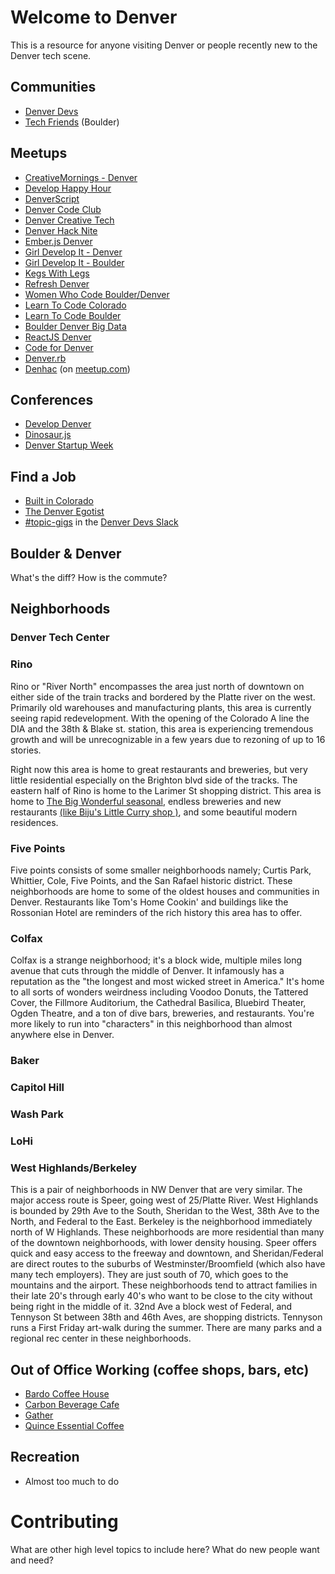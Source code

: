 # Welcome to Denver

This is a resource for anyone visiting Denver or people recently new to the Denver tech scene.

## Communities
* [Denver Devs](http://denverdevs.org/)
* [Tech Friends](http://www.gettechfriends.com/) (Boulder)

## Meetups
* [CreativeMornings - Denver](https://creativemornings.com/cities/den)
* [Develop Happy Hour](http://www.meetup.com/Develop-Happy-Hour/)
* [DenverScript](http://www.meetup.com/DenverScript/)
* [Denver Code Club](http://www.meetup.com/Denver-Code-Club/)
* [Denver Creative Tech](http://www.meetup.com/denver-creative-tech/)
* [Denver Hack Nite](http://www.meetup.com/Denver-Hack-Nite/)
* [Ember.js Denver](http://www.meetup.com/Ember-js-Denver/)
* [Girl Develop It - Denver](https://www.girldevelopit.com/chapters/denver)
* [Girl Develop It - Boulder](https://www.girldevelopit.com/chapters/boulder)
* [Kegs With Legs](http://adclubdenver.com/Kegs-With-Legs)
* [Refresh Denver](http://www.meetup.com/refreshdenver/)
* [Women Who Code Boulder/Denver](http://www.meetup.com/Women-Who-Code-Boulder-Denver/)
* [Learn To Code Colorado](http://www.meetup.com/Learn-To-Code-Colorado/)
* [Learn To Code Boulder](http://www.meetup.com/Learn-To-Code-Boulder/)
* [Boulder Denver Big Data](http://www.meetup.com/Boulder-Denver-Big-Data/)
* [ReactJS Denver](http://www.meetup.com/ReactJS-Denver/)
* [Code for Denver](http://www.meetup.com/CodeForDenver/)
* [Denver.rb](http://www.meetup.com/Denver-rb/)
* [Denhac](https://denhac.org/page/homepage) (on [meetup.com](https://www.meetup.com/denhac-hackerspace/))


## Conferences
* [Develop Denver](https://developdenver.org/)
* [Dinosaur.js](https://dinosaurjs.org/)
* [Denver Startup Week](http://www.denverstartupweek.org/)

## Find a Job
* [Built in Colorado](http://www.builtincolorado.com/jobs)
* [The Denver Egotist](http://www.thedenveregotist.com/jobs)
* [#topic-gigs](https://denver-devs.slack.com/messages/topic-gigs/) in the [Denver Devs Slack](https://denver-dev-slack.herokuapp.com/)

## Boulder & Denver
What's the diff? How is the commute?

## Neighborhoods

### Denver Tech Center
### Rino
Rino or "River North" encompasses the area just north of downtown on either side of the train tracks and bordered  by the Platte river on the west. Primarily old warehouses and manufacturing plants, this area is currently seeing rapid redevelopment. With the opening of the Colorado A line the DIA and the 38th & Blake st. station, this area is experiencing tremendous growth and will be unrecognizable in a few years due to rezoning of up to 16 stories.

Right now this area is home to great restaurants and breweries, but very little residential especially on the Brighton blvd side of the tracks. The eastern half of Rino is home to the Larimer St shopping district. This area is home to [The Big Wonderful seasonal](http://thebigwonderful.ticketfly.com/), endless breweries and new restaurants [(like Biju's Little Curry shop )](http://www.littlecurryshop.com/), and some beautiful modern residences.

### Five Points
Five points consists of some smaller neighborhoods namely; Curtis Park, Whittier, Cole, Five Points, and the San Rafael historic district. These neighborhoods are home to some of the oldest houses and communities in Denver. Restaurants like Tom's Home Cookin' and buildings like the Rossonian Hotel are reminders of the rich history this area has to offer.

### Colfax
Colfax is a strange neighborhood; it's a block wide, multiple miles long avenue that cuts through the middle of Denver. It infamously has a reputation as the "the longest and most wicked street in America." It's home to all sorts of wonders weirdness including Voodoo Donuts, the Tattered Cover, the Fillmore Auditorium, the Cathedral Basilica, Bluebird Theater, Ogden Theatre, and a ton of dive bars, breweries, and restaurants. You're more likely to run into "characters" in this neighborhood than almost anywhere else in Denver.

### Baker
### Capitol Hill
### Wash Park
### LoHi
### West Highlands/Berkeley
This is a pair of neighborhoods in NW Denver that are very similar. The major access route is Speer, going west of 25/Platte River. West Highlands is bounded by 29th Ave to the South, Sheridan to the West, 38th Ave to the North, and Federal to the East. Berkeley is the neighborhood immediately north of W Highlands.
These neighborhoods are more residential than many of the downtown neighborhoods, with lower density housing. Speer offers quick and easy access to the freeway and downtown, and Sheridan/Federal are direct routes to the suburbs of Westminster/Broomfield (which also have many tech employers). They are just south of 70, which goes to the mountains and the airport.
These neighborhoods tend to attract families in their late 20's through early 40's who want to be close to the city without being right in the middle of it.
32nd Ave a block west of Federal, and Tennyson St between 38th and 46th Aves, are shopping districts. Tennyson runs a First Friday art-walk during the summer. There are many parks and a regional rec center in these neighborhoods.


## Out of Office Working (coffee shops, bars, etc)
* [Bardo Coffee House](http://www.bardocoffee.com/)
* [Carbon Beverage Cafe](http://www.habitcarbon.com/)
* [Gather](http://gatherdenver.com/)
* [Quince Essential Coffee](http://www.quinceessentialcoffee.com/)

## Recreation
* Almost too much to do


# Contributing
What are other high level topics to include here? What do new people want and need?
